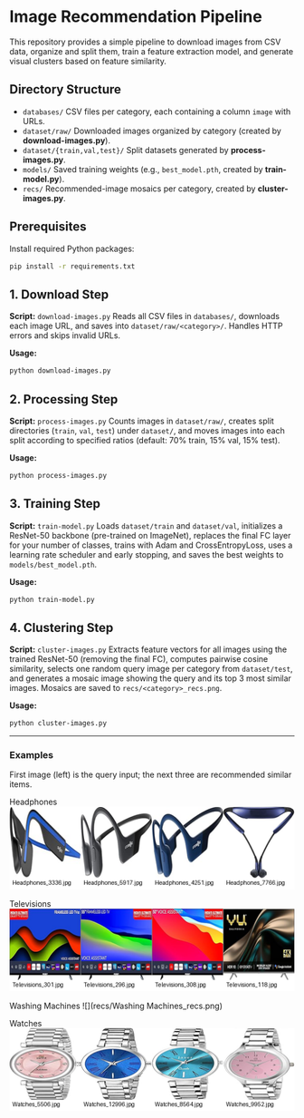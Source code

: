 # Image Recommendation Pipeline

This repository provides a simple pipeline to download images from CSV data, organize and split them, train a feature extraction model, and generate visual clusters based on feature similarity.

## Directory Structure

* `databases/`
  CSV files per category, each containing a column `image` with URLs.
* `dataset/raw/`
  Downloaded images organized by category (created by **download-images.py**).
* `dataset/{train,val,test}/`
  Split datasets generated by **process-images.py**.
* `models/`
  Saved training weights (e.g., `best_model.pth`, created by **train-model.py**).
* `recs/`
  Recommended-image mosaics per category, created by **cluster-images.py**.

## Prerequisites

Install required Python packages:

```bash
pip install -r requirements.txt
```

## 1. Download Step

**Script:** `download-images.py`
Reads all CSV files in `databases/`, downloads each image URL, and saves into `dataset/raw/<category>/`. Handles HTTP errors and skips invalid URLs.

**Usage:**

```bash
python download-images.py
```

## 2. Processing Step

**Script:** `process-images.py`
Counts images in `dataset/raw/`, creates split directories (`train`, `val`, `test`) under `dataset/`, and moves images into each split according to specified ratios (default: 70% train, 15% val, 15% test).

**Usage:**

```bash
python process-images.py
```

## 3. Training Step

**Script:** `train-model.py`
Loads `dataset/train` and `dataset/val`, initializes a ResNet-50 backbone (pre-trained on ImageNet), replaces the final FC layer for your number of classes, trains with Adam and CrossEntropyLoss, uses a learning rate scheduler and early stopping, and saves the best weights to `models/best_model.pth`.

**Usage:**

```bash
python train-model.py
```

## 4. Clustering Step

**Script:** `cluster-images.py`
Extracts feature vectors for all images using the trained ResNet-50 (removing the final FC), computes pairwise cosine similarity, selects one random query image per category from `dataset/test`, and generates a mosaic image showing the query and its top 3 most similar images. Mosaics are saved to `recs/<category>_recs.png`.

**Usage:**

```bash
python cluster-images.py
```
---
<h3>Examples</h3>
First image (left) is the query input; the next three are recommended similar items.

Headphones
![](recs/Headphones_recs.png)

Televisions
![](recs/Televisions_recs.png)

Washing Machines
![](recs/Washing Machines_recs.png)

Watches
![](recs/Watches_recs.png)
